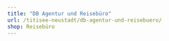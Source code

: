 ```yaml
---
title: "DB Agentur und Reisebüro"
url: /titisee-neustadt/db-agentur-und-reisebuero/
shop: Reisebüro
---
```

